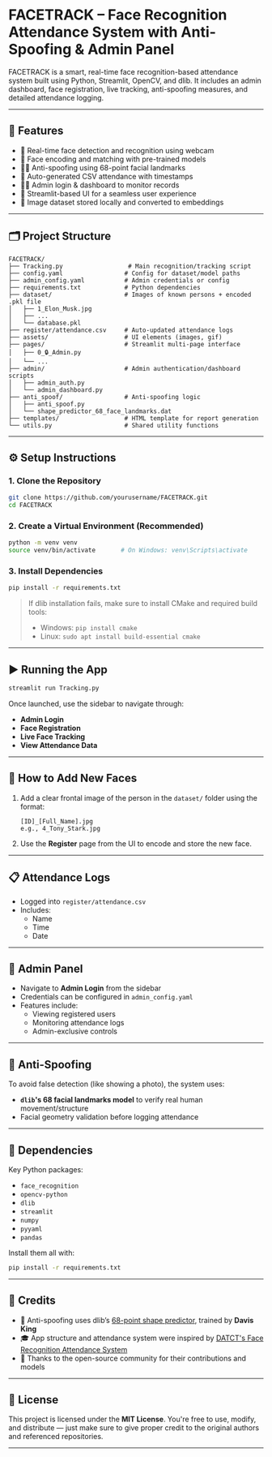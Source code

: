 # FACETRACK – Face Recognition Attendance System with Anti-Spoofing & Admin Panel

FACETRACK is a smart, real-time face recognition-based attendance system built using Python, Streamlit, OpenCV, and dlib. It includes an admin dashboard, face registration, live tracking, anti-spoofing measures, and detailed attendance logging.

---

## 🚀 Features

- 🎥 Real-time face detection and recognition using webcam
- 🧠 Face encoding and matching with pre-trained models
- 🙅‍♀️ Anti-spoofing using 68-point facial landmarks
- 🧾 Auto-generated CSV attendance with timestamps
- 🧑‍💼 Admin login & dashboard to monitor records
- 📄 Streamlit-based UI for a seamless user experience
- 📸 Image dataset stored locally and converted to embeddings

---

## 🗂️ Project Structure

```
FACETRACK/
├── Tracking.py                  # Main recognition/tracking script
├── config.yaml                 # Config for dataset/model paths
├── admin_config.yaml           # Admin credentials or config
├── requirements.txt            # Python dependencies
├── dataset/                    # Images of known persons + encoded .pkl file
│   ├── 1_Elon_Musk.jpg
│   ├── ...
│   └── database.pkl
├── register/attendance.csv     # Auto-updated attendance logs
├── assets/                     # UI elements (images, gif)
├── pages/                      # Streamlit multi-page interface
│   ├── 0_🔒_Admin.py
│   └── ...
├── admin/                      # Admin authentication/dashboard scripts
│   ├── admin_auth.py
│   └── admin_dashboard.py
├── anti_spoof/                 # Anti-spoofing logic
│   ├── anti_spoof.py
│   └── shape_predictor_68_face_landmarks.dat
├── templates/                  # HTML template for report generation
└── utils.py                    # Shared utility functions
```

---

## ⚙️ Setup Instructions

### 1. Clone the Repository
```bash
git clone https://github.com/yourusername/FACETRACK.git
cd FACETRACK
```

### 2. Create a Virtual Environment (Recommended)
```bash
python -m venv venv
source venv/bin/activate       # On Windows: venv\Scripts\activate
```

### 3. Install Dependencies
```bash
pip install -r requirements.txt
```

> If dlib installation fails, make sure to install CMake and required build tools:
> - Windows: `pip install cmake`
> - Linux: `sudo apt install build-essential cmake`

---

## ▶️ Running the App

```bash
streamlit run Tracking.py
```

Once launched, use the sidebar to navigate through:
- **Admin Login**
- **Face Registration**
- **Live Face Tracking**
- **View Attendance Data**

---

## 👤 How to Add New Faces

1. Add a clear frontal image of the person in the `dataset/` folder using the format:
   ```
   [ID]_[Full_Name].jpg
   e.g., 4_Tony_Stark.jpg
   ```
2. Use the **Register** page from the UI to encode and store the new face.

---

## 📋 Attendance Logs

- Logged into `register/attendance.csv`
- Includes:
  - Name
  - Time
  - Date

---

## 🔐 Admin Panel

- Navigate to **Admin Login** from the sidebar
- Credentials can be configured in `admin_config.yaml`
- Features include:
  - Viewing registered users
  - Monitoring attendance logs
  - Admin-exclusive controls

---

## 🧠 Anti-Spoofing

To avoid false detection (like showing a photo), the system uses:
- **`dlib`'s 68 facial landmarks model** to verify real human movement/structure
- Facial geometry validation before logging attendance

---

## 📄 Dependencies

Key Python packages:
- `face_recognition`
- `opencv-python`
- `dlib`
- `streamlit`
- `numpy`
- `pyyaml`
- `pandas`

Install them all with:
```bash
pip install -r requirements.txt
```

---

## 🙏 Credits

- 📍 Anti-spoofing uses dlib’s [68-point shape predictor](http://dlib.net/files/shape_predictor_68_face_landmarks.dat.bz2), trained by **Davis King**
- 🎓 App structure and attendance system were inspired by [DATCT's Face Recognition Attendance System](https://github.com/datct/Face-Recognition-Attendance-System)
- 🙌 Thanks to the open-source community for their contributions and models

---

## 📜 License

This project is licensed under the **MIT License**. You're free to use, modify, and distribute — just make sure to give proper credit to the original authors and referenced repositories.

---
